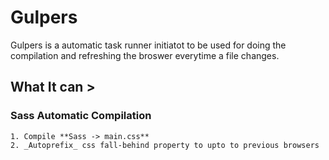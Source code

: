 # Gulpers
Gulpers is a automatic task runner initiatot to be used for doing the compilation and refreshing the broswer everytime a file changes.

## What It can >
### Sass Automatic Compilation  
  
    1. Compile **Sass -> main.css**  
    2. _Autoprefix_ css fall-behind property to upto to previous browsers  
 